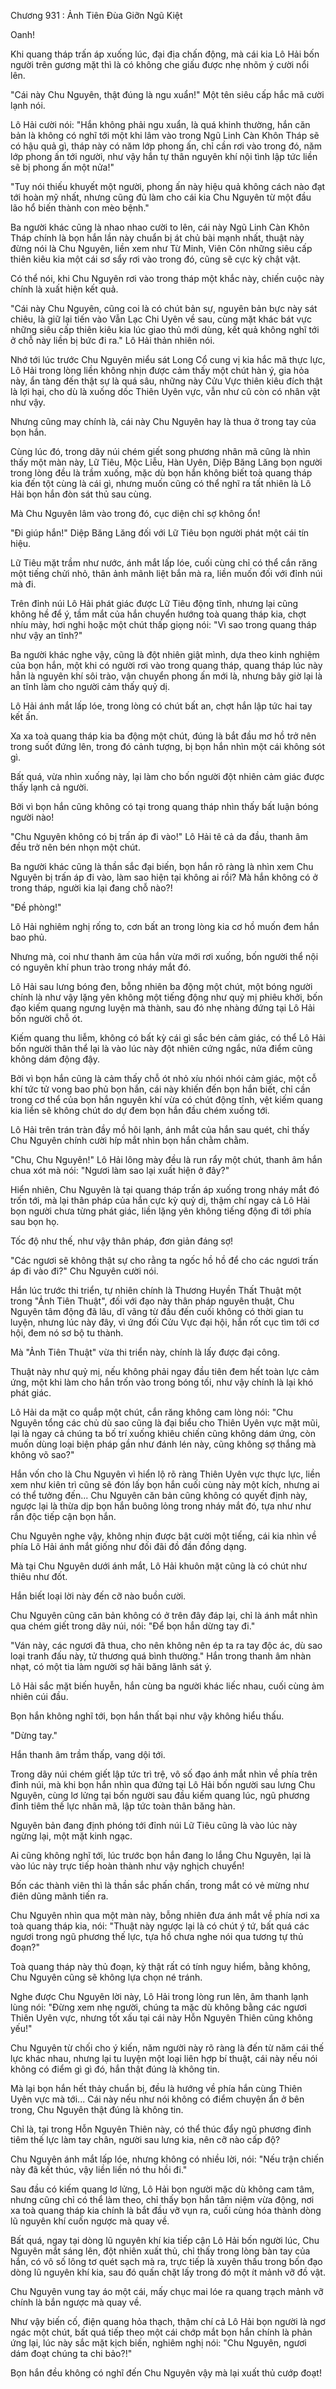 




Chương 931 : Ảnh Tiên Đùa Giỡn Ngũ Kiệt


Oanh!

Khi quang tháp trấn áp xuống lúc, đại địa chấn động, mà cái kia Lô Hải bốn người trên gương mặt thì là có không che giấu được nhẹ nhõm ý cười nổi lên.

"Cái này Chu Nguyên, thật đúng là ngu xuẩn!" Một tên siêu cấp hắc mã cười lạnh nói.

Lô Hải cười nói: "Hắn không phải ngu xuẩn, là quá khinh thường, hắn căn bản là không có nghĩ tới một khi lâm vào trong Ngũ Linh Càn Khôn Tháp sẽ có hậu quả gì, tháp này có năm lớp phong ấn, chỉ cần rơi vào trong đó, năm lớp phong ấn tới người, như vậy hắn tự thân nguyên khí nội tình lập tức liền sẽ bị phong ấn một nửa!"

"Tuy nói thiếu khuyết một người, phong ấn này hiệu quả không cách nào đạt tới hoàn mỹ nhất, nhưng cũng đủ làm cho cái kia Chu Nguyên từ một đầu lão hổ biến thành con mèo bệnh."

Ba người khác cũng là nhao nhao cười to lên, cái này Ngũ Linh Càn Khôn Tháp chính là bọn hắn lần này chuẩn bị át chủ bài mạnh nhất, thuật này đừng nói là Chu Nguyên, liền xem như Từ Minh, Viên Côn những siêu cấp thiên kiêu kia một cái sơ sẩy rơi vào trong đó, cũng sẽ cực kỳ chật vật.

Có thể nói, khi Chu Nguyên rơi vào trong tháp một khắc này, chiến cuộc này chính là xuất hiện kết quả.

"Cái này Chu Nguyên, cũng coi là có chút bản sự, nguyên bản bực này sát chiêu, là giữ lại tiến vào Vẫn Lạc Chi Uyên về sau, cùng mặt khác bát vực những siêu cấp thiên kiêu kia lúc giao thủ mới dùng, kết quả không nghĩ tới ở chỗ này liền bị bức đi ra." Lô Hải thản nhiên nói.

Nhớ tới lúc trước Chu Nguyên miểu sát Long Cổ cung vị kia hắc mã thực lực, Lô Hải trong lòng liền không nhịn được cảm thấy một chút hàn ý, gia hỏa này, ẩn tàng đến thật sự là quá sâu, những này Cửu Vực thiên kiêu đích thật là lợi hại, cho dù là xuống dốc Thiên Uyên vực, vẫn như cũ còn có nhân vật như vậy.

Nhưng cũng may chính là, cái này Chu Nguyên hay là thua ở trong tay của bọn hắn.

Cùng lúc đó, trong dãy núi chém giết song phương nhân mã cũng là nhìn thấy một màn này, Lữ Tiêu, Mộc Liễu, Hàn Uyên, Diệp Băng Lăng bọn người trong lòng đều là trầm xuống, mặc dù bọn hắn không biết toà quang tháp kia đến tột cùng là cái gì, nhưng muốn cũng có thể nghĩ ra tất nhiên là Lô Hải bọn hắn đòn sát thủ sau cùng.

Mà Chu Nguyên lâm vào trong đó, cục diện chỉ sợ không ổn!

"Đi giúp hắn!" Diệp Băng Lăng đối với Lữ Tiêu bọn người phát một cái tín hiệu.

Lữ Tiêu mặt trầm như nước, ánh mắt lấp lóe, cuối cùng chỉ có thể cắn răng một tiếng chửi nhỏ, thân ảnh mãnh liệt bắn mà ra, liền muốn đối với đỉnh núi mà đi.

Trên đỉnh núi Lô Hải phát giác được Lữ Tiêu động tĩnh, nhưng lại cũng không hề để ý, tầm mắt của hắn chuyển hướng toà quang tháp kia, chợt nhíu mày, hơi nghi hoặc một chút thấp giọng nói: "Vì sao trong quang tháp như vậy an tĩnh?"

Ba người khác nghe vậy, cũng là đột nhiên giật mình, dựa theo kinh nghiệm của bọn hắn, một khi có người rơi vào trong quang tháp, quang tháp lúc này hẳn là nguyên khí sôi trào, vận chuyển phong ấn mới là, nhưng bây giờ lại là an tĩnh làm cho người cảm thấy quỷ dị.

Lô Hải ánh mắt lấp lóe, trong lòng có chút bất an, chợt hắn lập tức hai tay kết ấn.

Xa xa toà quang tháp kia ba động một chút, đúng là bắt đầu mơ hồ trở nên trong suốt đứng lên, trong đó cảnh tượng, bị bọn hắn nhìn một cái không sót gì.

Bất quá, vừa nhìn xuống này, lại làm cho bốn người đột nhiên cảm giác được thấy lạnh cả người.

Bởi vì bọn hắn cũng không có tại trong quang tháp nhìn thấy bất luận bóng người nào!

"Chu Nguyên không có bị trấn áp đi vào!" Lô Hải tê cả da đầu, thanh âm đều trở nên bén nhọn một chút.

Ba người khác cũng là thần sắc đại biến, bọn hắn rõ ràng là nhìn xem Chu Nguyên bị trấn áp đi vào, làm sao hiện tại không ai rồi? Mà hắn không có ở trong tháp, người kia lại đang chỗ nào?!

"Đề phòng!"

Lô Hải nghiêm nghị rống to, cơn bất an trong lòng kia cơ hồ muốn đem hắn bao phủ.

Nhưng mà, coi như thanh âm của hắn vừa mới rơi xuống, bốn người thể nội có nguyên khí phun trào trong nháy mắt đó.

Lô Hải sau lưng bóng đen, bỗng nhiên ba động một chút, một bóng người chính là như vậy lặng yên không một tiếng động như quỷ mị phiêu khởi, bốn đạo kiếm quang ngưng luyện mà thành, sau đó nhẹ nhàng đứng tại Lô Hải bốn người chỗ ót.

Kiếm quang thu liễm, không có bất kỳ cái gì sắc bén cảm giác, có thể Lô Hải bốn người thân thể lại là vào lúc này đột nhiên cứng ngắc, nửa điểm cũng không dám động đậy.

Bởi vì bọn hắn cũng là cảm thấy chỗ ót nhỏ xíu nhói nhói cảm giác, một cỗ khí tức tử vong bao phủ bọn hắn, cái này khiến đến bọn hắn biết, chỉ cần trong cơ thể của bọn hắn nguyên khí vừa có chút động tĩnh, vệt kiếm quang kia liền sẽ không chút do dự đem bọn hắn đầu chém xuống tới.

Lô Hải trên trán tràn đầy mồ hôi lạnh, ánh mắt của hắn sau quét, chỉ thấy Chu Nguyên chính cười híp mắt nhìn bọn hắn chằm chằm.

"Chu, Chu Nguyên!" Lô Hải lông mày đều là run rẩy một chút, thanh âm hắn chua xót mà nói: "Ngươi làm sao lại xuất hiện ở đây?"

Hiển nhiên, Chu Nguyên là tại quang tháp trấn áp xuống trong nháy mắt đó trốn tới, mà lại thân pháp của hắn cực kỳ quỷ dị, thậm chí ngay cả Lô Hải bọn người chưa từng phát giác, liền lặng yên không tiếng động đi tới phía sau bọn họ.

Tốc độ như thế, như vậy thân pháp, đơn giản đáng sợ!

"Các ngươi sẽ không thật sự cho rằng ta ngốc hồ hồ để cho các ngươi trấn áp đi vào đi?" Chu Nguyên cười nói.

Hắn lúc trước thi triển, tự nhiên chính là Thương Huyền Thất Thuật một trong "Ảnh Tiên Thuật", đối với đạo này thân pháp nguyên thuật, Chu Nguyên tâm động đã lâu, dĩ vãng từ đầu đến cuối không có thời gian tu luyện, nhưng lúc này đây, vì ứng đối Cửu Vực đại hội, hắn rốt cục tìm tới cơ hội, đem nó sơ bộ tu thành.

Mà "Ảnh Tiên Thuật" vừa thi triển này, chính là lấy được đại công.

Thuật này như quỷ mị, nếu không phải ngay đầu tiên đem hết toàn lực cảm ứng, một khi làm cho hắn trốn vào trong bóng tối, như vậy chính là lại khó phát giác.

Lô Hải da mặt co quắp một chút, cắn răng không cam lòng nói: "Chu Nguyên tổng các chủ dù sao cũng là đại biểu cho Thiên Uyên vực mặt mũi, lại là ngay cả chúng ta bố trí xuống khiêu chiến cũng không dám ứng, còn muốn dùng loại biện pháp gần như đánh lén này, cũng không sợ thắng mà không võ sao?"

Hắn vốn cho là Chu Nguyên vì hiển lộ rõ ràng Thiên Uyên vực thực lực, liền xem như kiên trì cũng sẽ đón lấy bọn hắn cuối cùng này một kích, nhưng ai có thể tưởng đến... Chu Nguyên căn bản cũng không có quyết định này, ngược lại là thừa dịp bọn hắn buông lỏng trong nháy mắt đó, tựa như như rắn độc tiếp cận bọn hắn.

Chu Nguyên nghe vậy, không nhịn được bật cười một tiếng, cái kia nhìn về phía Lô Hải ánh mắt giống như đối đãi đồ đần đồng dạng.

Mà tại Chu Nguyên dưới ánh mắt, Lô Hải khuôn mặt cũng là có chút như thiêu như đốt.

Hắn biết loại lời này đến cỡ nào buồn cười.

Chu Nguyên cũng căn bản không có ở trên đây đáp lại, chỉ là ánh mắt nhìn qua chém giết trong dãy núi, nói: "Để bọn hắn dừng tay đi."

"Ván này, các ngươi đã thua, cho nên không nên ép ta ra tay độc ác, dù sao loại tranh đấu này, tử thương quá bình thường." Hắn trong thanh âm nhàn nhạt, có một tia làm người sợ hãi băng lãnh sát ý.

Lô Hải sắc mặt biến huyễn, hắn cùng ba người khác liếc nhau, cuối cùng ảm nhiên cúi đầu.

Bọn hắn không nghĩ tới, bọn hắn thất bại như vậy không hiểu thấu.

"Dừng tay."

Hắn thanh âm trầm thấp, vang dội tới.

Trong dãy núi chém giết lập tức trì trệ, vô số đạo ánh mắt nhìn về phía trên đỉnh núi, mà khi bọn hắn nhìn qua đứng tại Lô Hải bốn người sau lưng Chu Nguyên, cùng lơ lửng tại bốn người sau đầu kiếm quang lúc, ngũ phương đỉnh tiêm thế lực nhân mã, lập tức toàn thân băng hàn.

Nguyên bản đang định phóng tới đỉnh núi Lữ Tiêu cũng là vào lúc này ngừng lại, một mặt kinh ngạc.

Ai cũng không nghĩ tới, lúc trước bọn hắn đang lo lắng Chu Nguyên, lại là vào lúc này trực tiếp hoàn thành như vậy nghịch chuyển!

Bốn các thành viên thì là thần sắc phấn chấn, trong mắt có vẻ mừng như điên dũng mãnh tiến ra.

Chu Nguyên nhìn qua một màn này, bỗng nhiên đưa ánh mắt về phía nơi xa toà quang tháp kia, nói: "Thuật này ngược lại là có chút ý tứ, bất quá các ngươi trong ngũ phương thế lực, tựa hồ chưa nghe nói qua tương tự thủ đoạn?"

Toà quang tháp này thủ đoạn, kỳ thật rất có tính nguy hiểm, bằng không, Chu Nguyên cũng sẽ không lựa chọn né tránh.

Nghe được Chu Nguyên lời này, Lô Hải trong lòng run lên, âm thanh lạnh lùng nói: "Đừng xem nhẹ người, chúng ta mặc dù không bằng các ngươi Thiên Uyên vực, nhưng tốt xấu tại cái này Hỗn Nguyên Thiên cũng không yếu!"

Chu Nguyên từ chối cho ý kiến, năm người này rõ ràng là đến từ năm cái thế lực khác nhau, nhưng lại tu luyện một loại liên hợp bí thuật, cái này nếu nói không có điểm gì gì đó, hắn thật đúng là không tin.

Mà lại bọn hắn hết thảy chuẩn bị, đều là hướng về phía hắn cùng Thiên Uyên vực mà tới... Cái này nếu như nói không có điểm chuyện ẩn ở bên trong, Chu Nguyên thật đúng là không tin.

Chỉ là, tại trong Hỗn Nguyên Thiên này, có thể thúc đẩy ngũ phương đỉnh tiêm thế lực làm tay chân, người sau lưng kia, nên cỡ nào cấp độ?

Chu Nguyên ánh mắt lấp lóe, nhưng không có nhiều lời, nói: "Nếu trận chiến này đã kết thúc, vậy liền liền nó thu hồi đi."

Sau đầu có kiếm quang lơ lửng, Lô Hải bọn người mặc dù không cam tâm, nhưng cũng chỉ có thể làm theo, chỉ thấy bọn hắn tâm niệm vừa động, nơi xa toà quang tháp kia chính là bắt đầu vỡ vụn ra, cuối cùng hóa thành dòng lũ nguyên khí cuốn ngược mà quay về.

Bất quá, ngay tại dòng lũ nguyên khí kia tiếp cận Lô Hải bốn người lúc, Chu Nguyên mắt sáng lên, đột nhiên xuất thủ, chỉ thấy trong lòng bàn tay của hắn, có vô số lông tơ quét sạch mà ra, trực tiếp là xuyên thấu trong bốn đạo dòng lũ nguyên khí kia, sau đó quấn chặt lấy trong đó một ít mảnh vỡ đồ vật.

Chu Nguyên vung tay áo một cái, mấy chục mai lóe ra quang trạch mảnh vỡ chính là bắn ngược mà quay về.

Như vậy biến cố, điện quang hỏa thạch, thậm chí cả Lô Hải bọn người là ngơ ngác một chút, bất quá tiếp theo một cái chớp mắt bọn hắn chính là phản ứng lại, lúc này sắc mặt kịch biến, nghiêm nghị nói: "Chu Nguyên, ngươi dám đoạt chúng ta chi bảo?!"

Bọn hắn đều không có nghĩ đến Chu Nguyên vậy mà lại xuất thủ cướp đoạt!




